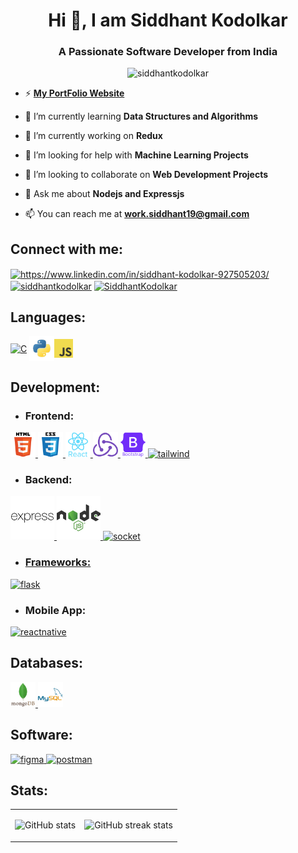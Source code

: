 <!--
**SiddhantKodolkar/SiddhantKodolkar** is a ✨ _special_ ✨ repository because its `README.md` (this file) appears on your GitHub profile.

Here are some ideas to get you started:

- 🔭 I’m currently working on ...
- 🌱 I’m currently learning ...
- 👯 I’m looking to collaborate on ...
- 🤔 I’m looking for help with ...
- 💬 Ask me about ...
- 📫 How to reach me: ...
- 😄 Pronouns: ...
- ⚡ My Portfolio Website: ...
-->

<h1 align="center">Hi 👋, I am Siddhant Kodolkar</h1>
<h3 align="center">A Passionate Software Developer from India</h3>

<p align="center"> <img src="https://komarev.com/ghpvc/?username=siddhantkodolkar&label=Profile%20views&color=0e75b6&style=flat" alt="siddhantkodolkar" /> </p>

- ⚡  **[My PortFolio Website](https://siddhantkodolkar.github.io)**

- 🌱 I’m currently learning **Data Structures and Algorithms**

- 🔭 I’m currently working on **Redux**

- 🤝 I’m looking for help with **Machine Learning Projects**

- 👯 I’m looking to collaborate on **Web Development Projects**

- 💬 Ask me about **Nodejs and Expressjs**

- 📫 You can reach me at **work.siddhant19@gmail.com**


<h2 align="left">Connect with me:</h3>
<p align="left">
<a href="https://www.linkedin.com/in/siddhant-kodolkar-927505203/" target="blank"><img align="center" src="https://raw.githubusercontent.com/rahuldkjain/github-profile-readme-generator/master/src/images/icons/Social/linked-in-alt.svg" alt="https://www.linkedin.com/in/siddhant-kodolkar-927505203/" height="30" width="40" /></a>
<a href="https://www.leetcode.com/siddhantkodolkar" target="blank"><img align="center" src="https://raw.githubusercontent.com/rahuldkjain/github-profile-readme-generator/master/src/images/icons/Social/leet-code.svg" alt="siddhantkodolkar" height="30" width="40" /></a>
<a href="https://www.codingninjas.com/codestudio/profile/b2c62ef8-3669-4bb7-ac58-22c0afc2ac9f" target="blank"><img align="center" src="https://files.codingninjas.in/0000000000000723.jpg" alt="SiddhantKodolkar" height="30" width="40" /></a>
</p>


<h2 align="left">Languages:</h3>

[<img align="center" src="https://upload.wikimedia.org/wikipedia/en/thumb/3/30/Java_programming_language_logo.svg/120px-Java_programming_language_logo.svg.png" width="20" alt="C" />](https://en.wikipedia.org/wiki/Java_(programming_language))  [<img align="center" src="https://raw.githubusercontent.com/github/explore/80688e429a7d4ef2fca1e82350fe8e3517d3494d/topics/python/python.png" width="40" alt="Python" />](https://www.python.org/)[<img align="center" src="https://raw.githubusercontent.com/github/explore/80688e429a7d4ef2fca1e82350fe8e3517d3494d/topics/javascript/javascript.png" width="30" alt="JS" />](https://en.wikipedia.org/wiki/JavaScript)

<h2 align="left">Development:</h3>

- ### **Frontend:**
<a href="https://www.w3.org/html/" target="_blank" rel="noreferrer"> <img 
src="https://raw.githubusercontent.com/devicons/devicon/master/icons/html5/html5-original-wordmark.svg" alt="html5" width="40" height="40"/> 
<a href="https://www.w3schools.com/css/" target="_blank" rel="noreferrer"> <img src="https://raw.githubusercontent.com/devicons/devicon/master/icons/css3/css3-original-wordmark.svg" alt="css3" width="40" height="40"/>
<a href="https://reactjs.org/" target="_blank" rel="noreferrer"> <img src="https://raw.githubusercontent.com/devicons/devicon/master/icons/react/react-original-wordmark.svg" alt="react" width="40" height="40"/> </a>
<a href="https://redux.js.org" target="_blank" rel="noreferrer"> <img src="https://raw.githubusercontent.com/devicons/devicon/master/icons/redux/redux-original.svg" alt="redux" width="40" height="40"/> </a>
<a href="https://getbootstrap.com" target="_blank" rel="noreferrer"> <img src="https://raw.githubusercontent.com/devicons/devicon/master/icons/bootstrap/bootstrap-plain-wordmark.svg" alt="bootstrap" width="40" height="40"/>
<a href="https://tailwindcss.com/" target="_blank" rel="noreferrer"> <img
src="https://www.vectorlogo.zone/logos/tailwindcss/tailwindcss-icon.svg" alt="tailwind" width="40" height="40"/> </a>

- ### **Backend:**

<a href="https://expressjs.com" target="_blank" rel="noreferrer"> <img src="https://raw.githubusercontent.com/devicons/devicon/master/icons/express/express-original-wordmark.svg" alt="express" width="70" height="70"/>
<a href="https://nodejs.org" target="_blank" rel="noreferrer"> <img src="https://raw.githubusercontent.com/devicons/devicon/master/icons/nodejs/nodejs-original-wordmark.svg" alt="nodejs" width="70" height="70"/>
<a href="https://socket.io/" target="_blank" rel="noreferrer"> <img width="90" height="70" alt="socket" src="https://github.com/SiddhantKodolkar/SiddhantKodolkar/assets/111975032/50059f83-05e6-4017-990c-26b22b06eecf">


 
 - ### **Frameworks:**

<a href="https://flask.palletsprojects.com/" target="_blank" rel="noreferrer"> <img src="https://www.vectorlogo.zone/logos/pocoo_flask/pocoo_flask-icon.svg" alt="flask" width="50" height="50"/> </a>


- ### **Mobile App:**
 <a href="https://reactnative.dev/" target="_blank" rel="noreferrer"> <img src="https://reactnative.dev/img/header_logo.svg" alt="reactnative" width="40" height="40"/> </a> 


<h2 align="left">Databases:</h3>
<a href="https://www.mongodb.com/" target="_blank" rel="noreferrer"> <img src="https://raw.githubusercontent.com/devicons/devicon/master/icons/mongodb/mongodb-original-wordmark.svg" alt="mongodb" width="40" height="40"/> </a>
 <a href="https://www.mysql.com/" target="_blank" rel="noreferrer"> <img src="https://raw.githubusercontent.com/devicons/devicon/master/icons/mysql/mysql-original-wordmark.svg" alt="mysql" width="40" height="40"/> </a>
 
<h2 align="left">Software:</h3>
<a href="https://www.figma.com/" target="_blank" rel="noreferrer"> <img src="https://www.vectorlogo.zone/logos/figma/figma-icon.svg" alt="figma" width="40" height="40"/> </a> 
<a href="https://postman.com" target="_blank" rel="noreferrer"> <img src="https://www.vectorlogo.zone/logos/getpostman/getpostman-icon.svg" alt="postman" width="40" height="40"/> </a>

## Stats:

 <table>
  <tr>
    <td>

![GitHub stats](https://github-readme-stats.vercel.app/api?username=SiddhantKodolkar&show_icons=true&count_private=true&theme=react&hide_border=true&bg_color=0D1117)
   </td>
   <td>  

 ![GitHub streak stats](https://github-readme-streak-stats.herokuapp.com/?user=SiddhantKodolkar&theme=react&hide_border=true&stroke=0000&background=0000007)
     </td>
      </tr>
  </table>
